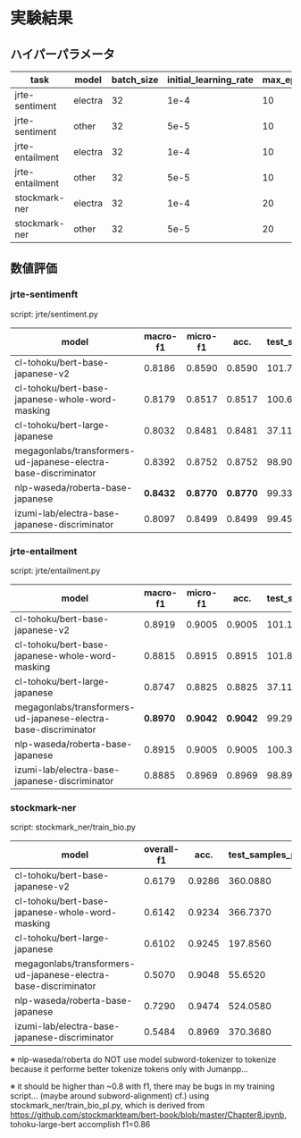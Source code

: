 # 実験結果

## ハイパーパラメータ

|task|model|batch_size|initial_learning_rate|max_epoch|max_length|
|----|-----|----------|---------------------|---------|----------|
|jrte-sentiment|electra|32|1e-4|10|64|
|jrte-sentiment|other|32|5e-5|10|64|
|jrte-entailment|electra|32|1e-4|10|64|
|jrte-entailment|other|32|5e-5|10|64|
|stockmark-ner|electra|32|1e-4|20|256|
|stockmark-ner|other|32|5e-5|20|256|

## 数値評価


### jrte-sentimenft

script: jrte/sentiment.py

|model|macro-f1|micro-f1|acc.|test_samples_per_second|
|-----|--------|--------|----|-----------------------|
|cl-tohoku/bert-base-japanese-v2|0.8186|0.8590|0.8590|101.7830|
|cl-tohoku/bert-base-japanese-whole-word-masking|0.8179|0.8517|0.8517|100.6520|
|cl-tohoku/bert-large-japanese|0.8032|0.8481|0.8481|37.1100|
|megagonlabs/transformers-ud-japanese-electra-base-discriminator|0.8392|0.8752|0.8752|98.9070|
|nlp-waseda/roberta-base-japanese|**0.8432**|**0.8770**|**0.8770**|99.3320|
|izumi-lab/electra-base-japanese-discriminator|0.8097|0.8499|0.8499|99.4560|

### jrte-entailment

script: jrte/entailment.py

|model|macro-f1|micro-f1|acc.|test_samples_per_second|
|-----|--------|--------|----|-----------------------|
|cl-tohoku/bert-base-japanese-v2|0.8919|0.9005|0.9005|101.1660|
|cl-tohoku/bert-base-japanese-whole-word-masking|0.8815|0.8915|0.8915|101.8050|
|cl-tohoku/bert-large-japanese|0.8747|0.8825|0.8825|37.1160|
|megagonlabs/transformers-ud-japanese-electra-base-discriminator|**0.8970**|**0.9042**|**0.9042**|99.2990|
|nlp-waseda/roberta-base-japanese|0.8915|0.9005|0.9005|100.3370|
|izumi-lab/electra-base-japanese-discriminator|0.8885|0.8969|0.8969|98.8900|

### stockmark-ner

script: stockmark_ner/train_bio.py

|model|overall-f1|acc.|test_samples_per_second|
|-----|--|----|-----------------------|
|cl-tohoku/bert-base-japanese-v2|0.6179|0.9286|360.0880|
|cl-tohoku/bert-base-japanese-whole-word-masking|0.6142|0.9234|366.7370|
|cl-tohoku/bert-large-japanese|0.6102|0.9245|197.8560|
|megagonlabs/transformers-ud-japanese-electra-base-discriminator|0.5070|0.9048|55.6520|
|nlp-waseda/roberta-base-japanese|0.7290|0.9474|524.0580|
|izumi-lab/electra-base-japanese-discriminator|0.5484|0.8969|370.3680|

※ nlp-waseda/roberta do NOT use model subword-tokenizer to tokenize
  because it performe better tokenize tokens only with Jumanpp...

※ it should be higher than ~0.8 with f1, there may be bugs in my training script... (maybe around subword-alignment)
cf.) using stockmark_ner/train_bio_pl.py, which is derived from https://github.com/stockmarkteam/bert-book/blob/master/Chapter8.ipynb, tohoku-large-bert accomplish f1=0.86

